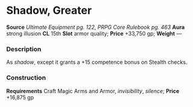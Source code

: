 ﻿---
name: "Shadow, Greater"
type: ['armor_quality']
price: "+33,750 gp"
description: |
  "As _shadow_, except it grants a +15 competence bonus on Stealth checks."
---

#  Shadow, Greater

**Source** _Ultimate Equipment pg. 122_, _PRPG Core Rulebook pg. 463_
**Aura** strong illusion **CL** 15th
**Slot** armor quality; **Price** +33,750 gp; **Weight** —

### Description

As _shadow_, except it grants a +15 competence bonus on Stealth checks.

### Construction

**Requirements** Craft Magic Arms and Armor, _invisibility_, _silence_; **Price** +16,875 gp